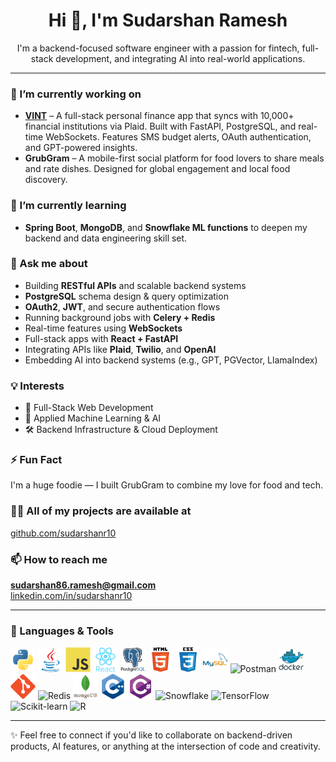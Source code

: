 <h1 align="center">Hi 👋, I'm Sudarshan Ramesh</h1>

<p align="center">
  I'm a backend-focused software engineer with a passion for fintech, full-stack development, and integrating AI into real-world applications.
</p>

---

### 🔭 I’m currently working on
- **[VINT](https://github.com/sudarshanr10/vint)** – A full-stack personal finance app that syncs with 10,000+ financial institutions via Plaid. Built with FastAPI, PostgreSQL, and real-time WebSockets. Features SMS budget alerts, OAuth authentication, and GPT-powered insights.
- **GrubGram** – A mobile-first social platform for food lovers to share meals and rate dishes. Designed for global engagement and local food discovery.

### 🌱 I’m currently learning
- **Spring Boot**, **MongoDB**, and **Snowflake ML functions** to deepen my backend and data engineering skill set.

### 💬 Ask me about
- Building **RESTful APIs** and scalable backend systems
- **PostgreSQL** schema design & query optimization
- **OAuth2**, **JWT**, and secure authentication flows
- Running background jobs with **Celery + Redis**
- Real-time features using **WebSockets**
- Full-stack apps with **React + FastAPI**
- Integrating APIs like **Plaid**, **Twilio**, and **OpenAI**
- Embedding AI into backend systems (e.g., GPT, PGVector, LlamaIndex)

### 💡 Interests
- 🔧 Full-Stack Web Development
- 🧠 Applied Machine Learning & AI
- 🛠️ Backend Infrastructure & Cloud Deployment

### ⚡ Fun Fact
I'm a huge foodie — I built GrubGram to combine my love for food and tech.

### 👨‍💻 All of my projects are available at
[github.com/sudarshanr10](https://github.com/sudarshanr10)

### 📫 How to reach me
**sudarshan86.ramesh@gmail.com**  
[linkedin.com/in/sudarshanr10](https://www.linkedin.com/in/sudarshanr10)

---

### 🧰 Languages & Tools
<p align="left">
  <img src="https://raw.githubusercontent.com/devicons/devicon/master/icons/python/python-original.svg" alt="Python" width="40" height="40"/>
  <img src="https://raw.githubusercontent.com/devicons/devicon/master/icons/java/java-original.svg" alt="Java" width="40" height="40"/>
  <img src="https://raw.githubusercontent.com/devicons/devicon/master/icons/javascript/javascript-original.svg" alt="JavaScript" width="40" height="40"/>
  <img src="https://raw.githubusercontent.com/devicons/devicon/master/icons/react/react-original-wordmark.svg" alt="React" width="40" height="40"/>
  <img src="https://raw.githubusercontent.com/devicons/devicon/master/icons/postgresql/postgresql-original-wordmark.svg" alt="PostgreSQL" width="40" height="40"/>
  <img src="https://raw.githubusercontent.com/devicons/devicon/master/icons/html5/html5-original-wordmark.svg" alt="HTML5" width="40" height="40"/>
  <img src="https://raw.githubusercontent.com/devicons/devicon/master/icons/css3/css3-original-wordmark.svg" alt="CSS3" width="40" height="40"/>
  <img src="https://raw.githubusercontent.com/devicons/devicon/master/icons/mysql/mysql-original-wordmark.svg" alt="SQL" width="40" height="40"/>
  <img src="https://www.vectorlogo.zone/logos/getpostman/getpostman-icon.svg" alt="Postman" width="40" height="40"/>
  <img src="https://raw.githubusercontent.com/devicons/devicon/master/icons/docker/docker-original-wordmark.svg" alt="Docker" width="40" height="40"/>
  <img src="https://raw.githubusercontent.com/devicons/devicon/master/icons/git/git-original.svg" alt="Git" width="40" height="40"/>
  <img src="https://www.vectorlogo.zone/logos/redis/redis-icon.svg" alt="Redis" width="40" height="40"/>
  <img src="https://raw.githubusercontent.com/devicons/devicon/master/icons/mongodb/mongodb-original-wordmark.svg" alt="MongoDB" width="40" height="40"/>
  <img src="https://raw.githubusercontent.com/devicons/devicon/master/icons/cplusplus/cplusplus-original.svg" alt="C++" width="40" height="40"/>
  <img src="https://raw.githubusercontent.com/devicons/devicon/master/icons/csharp/csharp-original.svg" alt="C#" width="40" height="40"/>
  <img src="https://www.vectorlogo.zone/logos/snowflake/snowflake-icon.svg" alt="Snowflake" width="40" height="40"/>
  <img src="https://www.vectorlogo.zone/logos/tensorflow/tensorflow-icon.svg" alt="TensorFlow" width="40" height="40"/>
  <img src="https://upload.wikimedia.org/wikipedia/commons/0/05/Scikit_learn_logo_small.svg" alt="Scikit-learn" width="40" height="40"/>
  <img src="https://www.r-project.org/logo/Rlogo.png" alt="R" width="40" height="40"/>
</p>



---

✨ Feel free to connect if you'd like to collaborate on backend-driven products, AI features, or anything at the intersection of code and creativity.

